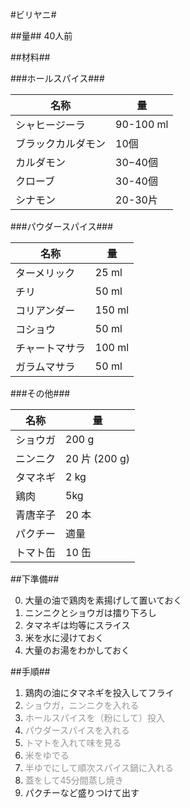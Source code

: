 #ビリヤニ#

##量##
40人前

##材料##

###ホールスパイス###

名称		      |量
------------------|------
シャヒージーラ    | 90-100 ml
ブラックカルダモン| 10個
カルダモン        | 30−40個
クローブ          | 30-40個
シナモン          | 20-30片

###パウダースパイス###

名称   		   |量
---------------|------
ターメリック   | 25 ml
チリ		   | 50 ml
コリアンダー   | 150 ml
コショウ	   | 50 ml
チャートマサラ | 100 ml
ガラムマサラ   | 50 ml

###その他###

名称		|量
------------|------
ショウガ	|200 g
ニンニク	|20 片 (200 g)
タマネギ	|2 kg
鶏肉        |5kg
青唐辛子    |20 本
パクチー    |適量
トマト缶	|10 缶


##下準備##

0. 大量の油で鶏肉を素揚げして置いておく
1. ニンニクとショウガは擂り下ろし
2. タマネギは均等にスライス
3. 米を水に浸けておく
4. 大量のお湯をわかしておく

##手順##

1. 鶏肉の油にタマネギを投入してフライ
2. <span style="color:#959595">ショウガ，ニンニクを入れる
3. <span style="color:#959595">ホールスパイスを（粉にして）投入
4. <span style="color:#959595">パウダースパイスを入れる
5. <span style="color:#959595">トマトを入れて味を見る
6. <span style="color:#959595">米をゆでる
7. <span style="color:#959595">半ゆでにして順次スパイス鍋に入れる
8. <span style="color:#959595">蓋をして45分間蒸し焼き
9. パクチーなど盛りつけて出す

